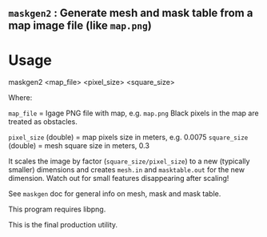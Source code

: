 ## `maskgen2` : Generate mesh and mask table from a map image file (like `map.png`)

# Usage

maskgen2 <map_file> <pixel_size> <square_size>

Where:

`map_file` = Igage PNG file with map, e.g. `map.png`
Black pixels in the map are treated as obstacles.

`pixel_size` (double) =  map pixels size in meters, e.g. 0.0075
`square_size` (double) =  mesh square size in meters, 0.3

It scales the image by factor (`square_size/pixel_size`) to a new (typically smaller) dimensions and creates `mesh.in`
and `masktable.out` for the new dimension. Watch out for small features disappearing after scaling!

See `maskgen` doc for general info on mesh, mask and mask table.

This program requires libpng.

This is the final production utility.